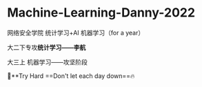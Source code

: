 # Machine-Learning-Danny-2022
网络安全学院 统计学习+AI 机器学习（for a year）

大二下专攻**统计学习——李航**

大三上 机器学习——攻坚阶段

:eyes:**Try Hard ==Don't let each day down==:fire:
